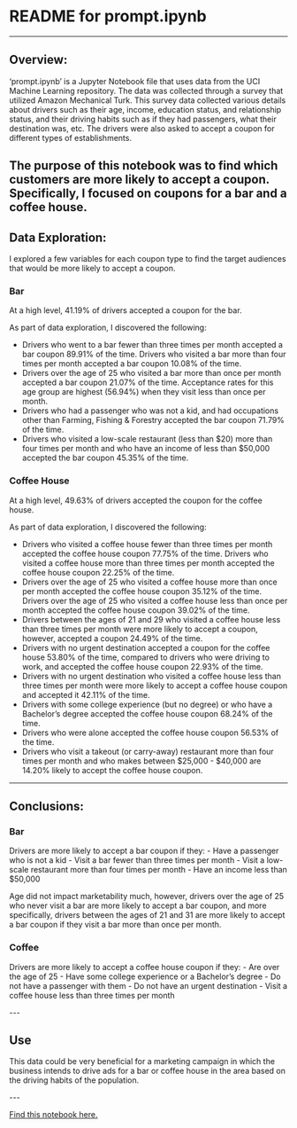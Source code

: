 # README for prompt.ipynb
---

## Overview:

<p>‘prompt.ipynb’ is a Jupyter Notebook file that uses data from the UCI Machine Learning repository. The data was collected through a survey that utilized Amazon Mechanical Turk. This survey data collected various details about drivers such as their age, income, education status, and relationship status, and their driving habits such as if they had passengers, what their destination was, etc. The drivers were also asked to accept a coupon for different types of establishments.  

The purpose of this notebook was to find which customers are more likely to accept a coupon. Specifically, I focused on coupons for a bar and a coffee house.  </p>
---

## Data Exploration:

<p>I explored a few variables for each coupon type to find the target audiences that would be more likely to accept a coupon.  </p>

### Bar

<p>At a high level, 41.19% of drivers accepted a coupon for the bar.  

As part of data exploration, I discovered the following:  
- Drivers who went to a bar fewer than three times per month accepted a bar coupon 89.91% of the time. Drivers who visited a bar more than four times per month accepted a bar coupon 10.08% of the time.
- Drivers over the age of 25 who visited a bar more than once per month accepted a bar coupon 21.07% of the time. Acceptance rates for this age group are highest (56.94%) when they visit less than once per month.
- Drivers who had a passenger who was not a kid, and had occupations other than Farming, Fishing & Forestry accepted the bar coupon 71.79% of the time.
- Drivers who visited a low-scale restaurant (less than $20) more than four times per month and who have an income of less than $50,000 accepted the bar coupon 45.35% of the time.
    </p>

### Coffee House

<p>At a high level, 49.63% of drivers accepted the coupon for the coffee house.  

As part of data exploration, I discovered the following:  
- Drivers who visited a coffee house fewer than three times per month accepted the coffee house coupon 77.75% of the time. Drivers who visited a coffee house more than three times per month accepted the coffee house coupon 22.25% of the time.
- Drivers over the age of 25 who visited a coffee house more than once per month accepted the coffee house coupon 35.12% of the time. Drivers over the age of 25 who visited a coffee house less than once per month accepted the coffee house coupon 39.02% of the time.
- Drivers between the ages of 21 and 29 who visited a coffee house less than three times per month were more likely to accept a coupon, however, accepted a coupon 24.49% of the time.
- Drivers with no urgent destination accepted a coupon for the coffee house 53.80% of the time, compared to drivers who were driving to work, and accepted the coffee house coupon 22.93% of the time.
- Drivers with no urgent destination who visited a coffee house less than three times per month were more likely to accept a coffee house coupon and accepted it 42.11% of the time.
- Drivers with some college experience (but no degree) or who have a Bachelor’s degree accepted the coffee house coupon 68.24% of the time.
- Drivers who were alone accepted the coffee house coupon 56.53% of the time.
- Drivers who visit a takeout (or carry-away) restaurant more than four times per month and who makes between $25,000 - $40,000 are 14.20% likely to accept the coffee house coupon.</p>
---

## Conclusions:

### Bar

<p>Drivers are more likely to accept a bar coupon if they:  
- Have a passenger who is not a kid
- Visit a bar fewer than three times per month
- Visit a low-scale restaurant more than four times per month
- Have an income less than $50,000  

Age did not impact marketability much, however, drivers over the age of 25 who never visit a bar are more likely to accept a bar coupon, and more specifically, drivers between the ages of 21 and 31 are more likely to accept a bar coupon if they visit a bar more than once per month.  </p>

### Coffee

<p>Drivers are more likely to accept a coffee house coupon if they:  
- Are over the age of 25
- Have some college experience or a Bachelor’s degree
- Do not have a passenger with them
- Do not have an urgent destination
- Visit a coffee house less than three times per month  </p>
---

## Use

<p>This data could be very beneficial for a marketing campaign in which the business intends to drive ads for a bar or coffee house in the area based on the driving habits of the population.  </p>
---

[Find this notebook here.](https://github.com/tzasquatch/tza-port/blob/main/prompt.ipynb)
